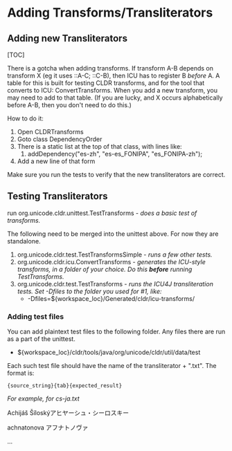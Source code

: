 # Adding Transforms/Transliterators

## Adding new Transliterators

[TOC]

There is a gotcha when adding transforms. If transform A-B depends on transform
X (eg it uses ::A-C; ::C-B), then ICU has to register B *before* A. A table for
this is built for testing CLDR transforms, and for the tool that converts to
ICU: ConvertTransforms. When you add a new transform, you may need to add to
that table. (If you are lucky, and X occurs alphabetically before A-B, then you
don't need to do this.)

How to do it:

1.  Open CLDRTransforms
2.  Goto class DependencyOrder
3.  There is a static list at the top of that class, with lines like:
    1.  addDependency("es-zh", "es-es_FONIPA", "es_FONIPA-zh");
4.  Add a new line of that form

Make sure you run the tests to verify that the new transliterators are correct.

## Testing Transliterators

run org.unicode.cldr.unittest.TestTransforms - *does a basic test of
transforms.*

The following need to be merged into the unittest above. For now they are
standalone.

1.  org.unicode.cldr.test.TestTransformsSimple - *runs a few other tests.*
2.  org.unicode.cldr.icu.ConvertTransforms - *generates the ICU-style
    transforms, in a folder of your choice. Do this **before** running
    TestTransforms.*
3.  org.unicode.cldr.test.TestTransforms - *runs the ICU4J transliteration
    tests. Set -Dfiles to the folder you used for #1, like:*
    *   -Dfiles=${workspace_loc}/Generated/cldr/icu-transforms/

### Adding test files

You can add plaintext test files to the following folder. Any files there are
run as a part of the unittest.

*   ${workspace_loc}/cldr/tools/java/org/unicode/cldr/util/data/test

Each such test file should have the name of the transliterator + ".txt". The
format is:

`{source_string}{tab}{expected_result}`

*For example, for cs-ja.txt*

Achijáš Šíloskýアヒヤーシュ・シーロスキー

achnatonova     アフナトノヴァ

...
